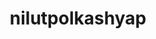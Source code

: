 ---
title: nilutpolkashyap
github: https://github.com/nilutpolkashyap
mode: dark
transition: 3s
archetype:
- GIF
- Github Actions
- Project Showcase
---